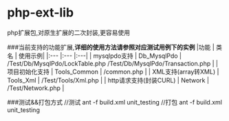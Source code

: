 php-ext-lib
===========

php扩展包,对原生扩展的二次封装,更容易使用


###当前支持的功能扩展,__详细的使用方法请参照对应测试用例下的实例__
|功能					| 类名			| 使用示例|
|:---					|:---			|:---|
| mysqlpdo支持			| Db_MysqlPdo	| /Test/Db/MysqlPdo/LockTable.php /Test/Db/MysqlPdo/Transaction.php |
| 项目初始化支持			| Tools_Common	| /common.php |
| XML支持(array转XML)	| Tools_Xml		| /Test/Tools/Xml.php |
| http请求支持(封装CURL)	| Network		| /Test/Network.php |

###测试&&打包方式
    //测试
    ant -f build.xml unit_testing
    //打包
    ant -f build.xml unit_testing